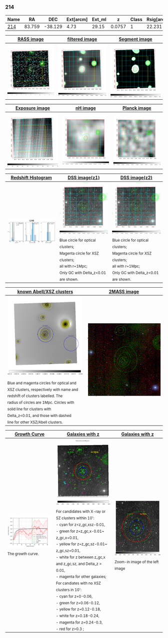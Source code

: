 <div STYLE="page-break-after: always;"></div>

### 214

|Name          |RA          |DEC      | Ext[arcm] | Ext_ml | z    | Class| Rsig[arcmin] | CRsig[c/s] | CR500[c/s] | R500[Mpc] |L500[erg/s]|F500[erg/s/cm^2]| M500[Msun]|Tx[keV]|beta|GC(XSZ,Delta_z<0.01)| GC(OPT,Delta_z<0.01)|GC|alias|
|--------------|------------|------------|---|---|-----------|--------|------|------|----|----|----|----|----|----|----|----|----|----|---|
|[214](script/214.md)     | 83.759       | -38.129       | 4.73    | 29.15   | 0.0757 | 1   | 22.231 |0.061 |0.055 |0.609 |1.348e+43 |9.589e-13 |6.913e+13 |1.745 |0.621 |-, |A, |A, |t248|

|[RASS image](../image/214/214_img.pdf)|[filtered image](../image/214/214_fil.pdf)|[Segment image](../image/214/214_seg.pdf)|
|-------------------|--------------------|-------------------|
| <img src="../image/214/214_img.png" width="300">  | <img src="../image/214/214_fil.png" width="300">   | <img src="../image/214/214_seg.png" width="300">  |

|[Exposure image](../image/214/214_mex.pdf)| [nH image](../image/214/214_nh.pdf)| [Planck image](../image/214/214_p.pdf)|
|-------------------|--------------------|-------------------|
|<img src="../image/214/214_mex.png" width="300">   | <img src="../image/214/214_nh.png" width="300">    | <img src="../image/214/214_p.png" width="300"> |

|[Redshift Histogram](../image/214/214_zg.pdf) | [DSS image(z1)](../image/214/214_dss_z1.pdf)      |  [DSS image(z2)](../image/214/214_dss_z2.pdf)    |
|-------------------|--------------------|-------------------|
|<img src="../image/214/214_zg.png" width="300"> |<img src="../image/214/214_dss_z1.png" width="300"> <sub><br>Blue circle for optical clusters; <br>Magenta circle for XSZ clusters; <br>all with r=1Mpc; <br>Only GC with Delta_z<0.01 are shown. </sub>| <img src="../image/214/214_dss_z2.png" width="300"><sub><br>Blue circle for optical clusters; <br>Magenta circle for XSZ clusters; <br>all with r=1Mpc; <br>Only GC with Delta_z<0.01 are shown. </sub> |

|[known Abell/XSZ clusters](../image/214/214_m.pdf) | [2MASS image](../image/214/214_2mass.pdf)      |
|-------------------|-------------------|
|<img src=../image/214/214_m.png width="300"> <sub><br>Blue and magenta circles for optical and <br>XSZ clusters, respectively with name and <br>redshift of clusters labelled. The <br>radius of circles are 1Mpc. Circles with <br>solid line for clusters with <br>Delta_z<0.01, and those with dashed <br>line for other XSZ/Abell clusters.        </sub>|<img src="../image/214/214_2mass.png" width="300">  |

|[Growth Curve](../image/214/214_gca_all.png) |[Galaxies with z](../image/214/214_opt_ned.pdf) |[Galaxies with z](../image/214/214_opt_ned_zoom.pdf) |
|-------------------|-------------------|-------------------|
| <img src="../image/214/214_gca_all.png" width="300"> <sub><br>The growth curve.</sub>| <img src=../image/214/214_opt_ned.png width="300"> <br><sub> For candidates with X-ray or SZ clusters within 10': <br> - cyan for z<z_gc,xsz-0.01, <br> - green for z=z_gc,x-0.01~ z_gc,x+0.01, <br> - yellow for z=z_gc,sz-0.01~ z_gc,sz+0.01, <br> - white for z between z_gc,x and z_gc,sz, and Delta_z > 0.01, <br> - magenta for other galaxies; <br>For candiates with no XSZ clusters in 10': <br> - cyan for z=0-0.06, <br> - green for z=0.06-0.12, <br> - yellow for z=0.12-0.18, <br> - white for z=0.18-0.24, <br> - magenta for z=0.24-0.3, <br> - red for z>0.3 ;  </sub>|<img src=../image/214/214_opt_ned_zoom.png width="300">  <br><sub> Zoom-in image of the left image</sub>|




